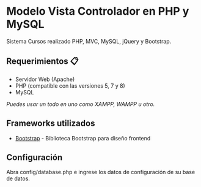 # Modelo Vista Controlador en PHP y MySQL
Sistema Cursos realizado PHP, MVC, MySQL, jQuery y Bootstrap.
## Requerimientos 📋
- Servidor Web (Apache)
- PHP (compatible con las versiones 5, 7 y 8)
- MySQL

*Puedes usar un todo en uno como XAMPP, WAMPP u otro.*

## Frameworks utilizados
* [Bootstrap](http://getbootstrap.com/) - Biblioteca Bootstrap para diseño frontend

## Configuración
Abra config/database.php e ingrese los datos de configuración de su base de datos.

